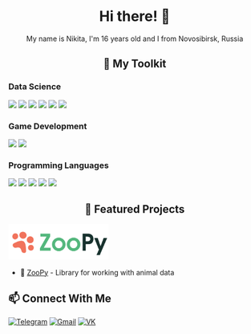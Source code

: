 <h1 align="center">Hi there! 👋</h1>

<p align="center">My name is Nikita, I'm 16 years old and I from Novosibirsk, Russia</p>

<h2 align="center">🚀 My Toolkit</h2>

### Data Science
<div>
  <img src="https://img.shields.io/badge/Python-3776AB?style=for-the-badge&logo=python&logoColor=white">
  <img src="https://img.shields.io/badge/Pandas-150458?style=for-the-badge&logo=pandas&logoColor=white">
  <img src="https://img.shields.io/badge/TensorFlow-FF6F00?style=for-the-badge&logo=tensorflow&logoColor=white">
  <img src="https://img.shields.io/badge/SQL-003B57?style=for-the-badge&logo=postgresql&logoColor=white">
  <img src="https://img.shields.io/badge/Numpy-013243?style=for-the-badge&logo=numpy&logoColor=white">
  <img src="https://img.shields.io/badge/Scikit_Learn-F7931E?style=for-the-badge&logo=scikit-learn&logoColor=white">
</div>

### Game Development
<div>
  <img src="https://img.shields.io/badge/Godot-478CBF?style=for-the-badge&logo=godotengine&logoColor=white">
  <img src="https://img.shields.io/badge/GDScript-478CBF?style=for-the-badge&logo=godotengine&logoColor=white">
</div>

### Programming Languages
<div>
  <img src="https://img.shields.io/badge/Rust-000000?style=for-the-badge&logo=rust&logoColor=white">
  <img src="https://img.shields.io/badge/C%2B%2B-00599C?style=for-the-badge&logo=c%2B%2B&logoColor=white">
  <img src="https://img.shields.io/badge/C-A8B9CC?style=for-the-badge&logo=c&logoColor=black">
  <img src="https://img.shields.io/badge/HTML-E34F26?style=for-the-badge&logo=html5&logoColor=white">
  <img src="https://img.shields.io/badge/CSS-1572B6?style=for-the-badge&logo=css3&logoColor=white">


<h2 align="center">🌟 Featured Projects</h2>

<img src="img/zoopy-logo.png" width=200px>

- 🐾 [ZooPy](https://github.com/droyti46/zoopy/tree/main) - Library for working with animal data

## 📫 Connect With Me
[![Telegram](https://img.shields.io/badge/Telegram-2CA5E0?style=for-the-badge&logo=telegram&logoColor=white)]([https://t.me/yourusername](https://t.me/droyti))
[![Gmail](https://img.shields.io/badge/Gmail-D14836?style=for-the-badge&logo=gmail&logoColor=white)](mailto:nikitabakutov2008@gmail.com)
[![VK](https://img.shields.io/badge/VK-0077FF?style=for-the-badge&logo=vk&logoColor=white)](https://vk.com/nikita_bakutov)

